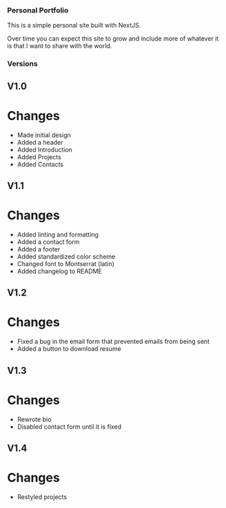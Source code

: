 ### Personal Portfolio

This is a simple personal site built with NextJS.

Over time you can expect this site to grow and include more of whatever it is that I want to share with the world.

### Versions

## V1.0
# Changes
* Made initial design
* Added a header
* Added Introduction
* Added Projects
* Added Contacts

## V1.1
# Changes
* Added linting and formatting
* Added a contact form
* Added a footer
* Added standardized color scheme
* Changed font to Montserrat (latin)
* Added changelog to README

## V1.2
# Changes
* Fixed a bug in the email form that prevented emails from being sent
* Added a button to download resume

## V1.3
# Changes
* Rewrote bio
* Disabled contact form until it is fixed

## V1.4
# Changes
* Restyled projects
